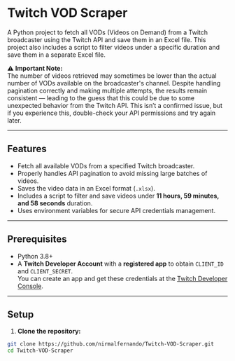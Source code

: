 # Twitch VOD Scraper

A Python project to fetch all VODs (Videos on Demand) from a Twitch broadcaster using the Twitch API and save them in an Excel file. This project also includes a script to filter videos under a specific duration and save them in a separate Excel file.

⚠️ **Important Note:**  
The number of videos retrieved may sometimes be lower than the actual number of VODs available on the broadcaster's channel. Despite handling pagination correctly and making multiple attempts, the results remain consistent — leading to the guess that this could be due to some unexpected behavior from the Twitch API. This isn’t a confirmed issue, but if you experience this, double-check your API permissions and try again later.

---

## Features
- Fetch all available VODs from a specified Twitch broadcaster.
- Properly handles API pagination to avoid missing large batches of videos.
- Saves the video data in an Excel format (`.xlsx`).
- Includes a script to filter and save videos under **11 hours, 59 minutes, and 58 seconds** duration.
- Uses environment variables for secure API credentials management.

---

## Prerequisites
- Python 3.8+
- A **Twitch Developer Account** with a **registered app** to obtain `CLIENT_ID` and `CLIENT_SECRET`.  
  You can create an app and get these credentials at the [Twitch Developer Console](https://dev.twitch.tv/console/apps).

---

## Setup

1. **Clone the repository:**
```bash
git clone https://github.com/nirmalfernando/Twitch-VOD-Scraper.git
cd Twitch-VOD-Scraper
